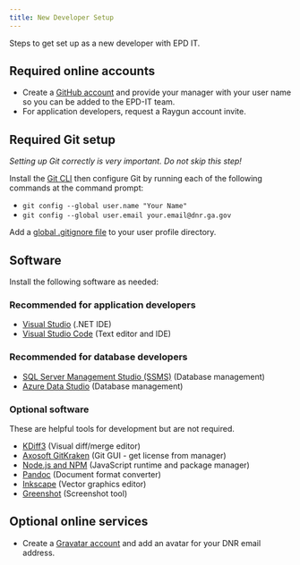 ```yaml
---
title: New Developer Setup
---
```


Steps to get set up as a new developer with EPD IT.

## Required online accounts

* Create a [GitHub account](https://github.com/signup) and provide your manager with your user name so you can be added to the EPD-IT team.
* For application developers, request a Raygun account invite.

## Required Git setup

*Setting up Git correctly is very important. Do not skip this step!*

Install the [Git CLI](https://git-scm.com/) then configure Git by running each of the following commands at the command prompt:

* `git config --global user.name "Your Name"`
* `git config --global user.email your.email@dnr.ga.gov`

Add a [global .gitignore file](../git/#gitignore-files) to your user profile directory.

## Software

Install the following software as needed:

### Recommended for application developers

* [Visual Studio](https://www.visualstudio.com/vs/) (.NET IDE)
* [Visual Studio Code](http://code.visualstudio.com/) (Text editor and IDE)

### Recommended for database developers

* [SQL Server Management Studio (SSMS)](https://docs.microsoft.com/en-us/sql/ssms/download-sql-server-management-studio-ssms) (Database management)
* [Azure Data Studio](https://docs.microsoft.com/en-us/sql/azure-data-studio/) (Database management)

### Optional software 

These are helpful tools for development but are not required.

* [KDiff3](https://sourceforge.net/projects/kdiff3/files/) (Visual diff/merge editor)
* [Axosoft GitKraken](https://www.gitkraken.com/download) (Git GUI - get license from manager)
* [Node.js and NPM](http://blog.teamtreehouse.com/install-node-js-npm-windows) (JavaScript runtime and package manager)
* [Pandoc](http://pandoc.org/installing.html) (Document format converter)
* [Inkscape](https://inkscape.org/en/) (Vector graphics editor)
* [Greenshot](http://getgreenshot.org/) (Screenshot tool)

## Optional online services

* Create a [Gravatar account](https://en.gravatar.com/) and add an avatar for your DNR email address.
